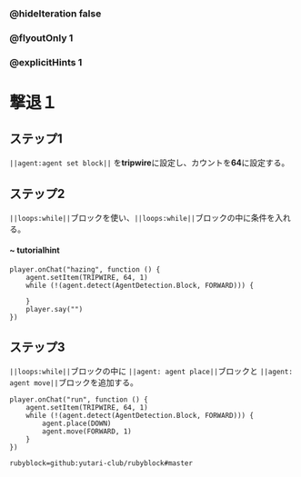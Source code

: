 
### @hideIteration false 
### @flyoutOnly 1
### @explicitHints 1


# 撃退１

## ステップ1
``||agent:agent set block||`` を**tripwire**に設定し、カウントを**64**に設定する。

## ステップ2
``||loops:while||``ブロックを使い、``||loops:while||``ブロックの中に条件を入れる。 

#### ~ tutorialhint

```blocks
player.onChat("hazing", function () {
    agent.setItem(TRIPWIRE, 64, 1)
    while (!(agent.detect(AgentDetection.Block, FORWARD))) {
    	
    }
    player.say("")
})

``` 
## ステップ3
``||loops:while||``ブロックの中に ``||agent: agent place||``ブロックと ``||agent: agent move||``ブロックを追加する。

```blocks
player.onChat("run", function () {
    agent.setItem(TRIPWIRE, 64, 1)
    while (!(agent.detect(AgentDetection.Block, FORWARD))) {
        agent.place(DOWN)
        agent.move(FORWARD, 1)
    }
})
```
```package
rubyblock=github:yutari-club/rubyblock#master
```